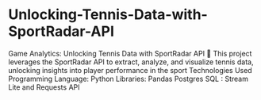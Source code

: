 # Unlocking-Tennis-Data-with-SportRadar-API
 Game Analytics: Unlocking Tennis Data with SportRadar API 🎾 This project leverages the SportRadar API to extract, analyze, and visualize tennis data, unlocking insights into player performance in the sport Technologies Used Programming Language: Python Libraries: Pandas Postgres SQL : Stream Lite and Requests API
